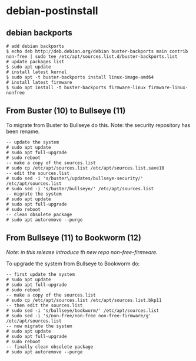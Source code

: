 # debian-postinstall

## debian backports

    # add debian backports
    $ echo deb http://deb.debian.org/debian buster-backports main contrib non-free | sudo tee /etc/apt/sources.list.d/buster-backports.list
    # update packages list
    $ sudo apt update
    # install latest kernel
    $ sudo apt -t buster-backports install linux-image-amd64
    # install latest firmware
    $ sudo apt install -t buster-backports firmware-linux firmware-linux-nonfree

## From Buster (10) to Bullseye (11)

To migrate from Buster to Bullseye do this.
Note: the security repository has been rename.

    -- update the system
    # sudo apt update
    # sudo apt full-upgrade
    # sudo reboot
    -- make a copy of the sources.list
    # sudo cp /etc/apt/sources.list /etc/apt/sources.list.save10
    -- edit the sources.list
    # sudo sed -i 's/buster\/updates/bullseye-security/' /etc/apt/sources.list
    # sudo sed -i 's/buster/bullseye/' /etc/apt/sources.list
    -- migrate the system
    # sudo apt update
    # sudo apt full-upgrade
    # sudo reboot
    -- clean obsolete package
    # sudo apt autoremove --purge

## From Bullseye (11) to Bookworm (12)

*Note: in this release introduce th new repo non-free-firmware.*

To upgrade the system from Bullseye to Bookworm do:

    -- first update the system
    # sudo apt update
    # sudo apt full-upgrade
    # sudo reboot
    -- make a copy of the sources.list
    # sudo cp /etc/apt/sources.list /etc/apt/sources.list.bkp11
    -- then edit the sources.list
    # sudo sed -i 's/bullseye/bookworm/' /etc/apt/sources.list
    # sudo sed -i 's/non-free/non-free non-free-firmware/g' /etc/apt/sources.list
    -- now migrate the system
    # sudo apt update
    # sudo apt full-upgrade
    # sudo reboot
    -- finally clean obsolete package
    # sudo apt autoremove --purge


